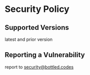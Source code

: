 # Security Policy

## Supported Versions

latest and prior version

## Reporting a Vulnerability

report to security@bottled.codes
